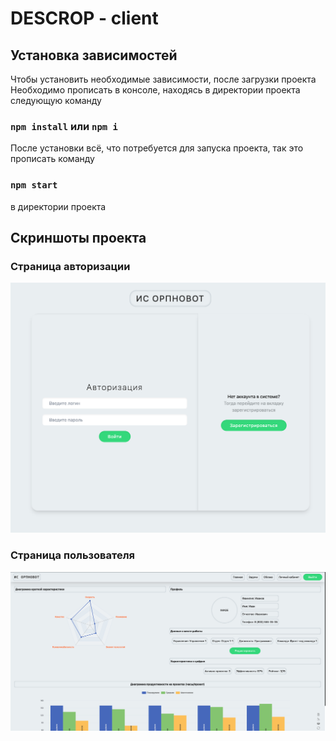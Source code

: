 # DESCROP - client

## Установка зависимостей

Чтобы установить необходимые зависимости, после загрузки проекта
Необходимо прописать в консоле, находясь в директории проекта
следующую команду

### `npm install` или `npm i`

После установки всё, что потребуется для запуска проекта, так это 
прописать команду

### `npm start`

в директории проекта

## Скриншоты проекта

### Страница авторизации

![Image 1 alt](https://github.com/Damir-prg/descrop/raw/master/github-images/auth-page.png)

###  Страница пользователя

![Image 2 alt](https://github.com/Damir-prg/descrop/raw/master/github-images/user-page.png)